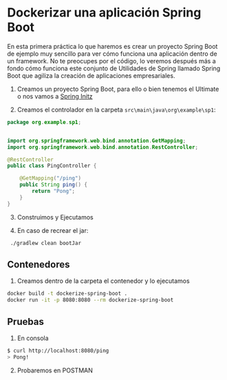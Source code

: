 # Dockerizar una aplicación Spring Boot

En esta primera práctica lo que haremos es crear un proyecto Spring Boot de ejemplo muy sencillo para ver cómo funciona una aplicación dentro de un framework. No te preocupes por el código, lo veremos después más a fondo cómo funciona este conjunto de Utilidades de Spring llamado Spring Boot que agiliza la creación de aplicaciones empresariales.

1. Creamos un proyecto Spring Boot, para ello o bien tenemos el Ultimate o nos vamos a [Spring Initz](https://start.spring.io/index.html)

2. Creamos el controlador en la carpeta `src\main\java\org\example\sp1`:

```java
package org.example.sp1;


import org.springframework.web.bind.annotation.GetMapping;
import org.springframework.web.bind.annotation.RestController;

@RestController
public class PingController {

    @GetMapping("/ping")
    public String ping() {
        return "Pong";
    }
}
```

3. Construimos y Ejecutamos

4. En caso de recrear el jar:
```bash
 ./gradlew clean bootJar
```

## Contenedores

1. Creamos dentro de la carpeta el contenedor y lo ejecutamos

```bash
docker build -t dockerize-spring-boot .
docker run -it -p 8080:8080 --rm dockerize-spring-boot
```

## Pruebas

1. En consola

```bash
$ curl http://localhost:8080/ping
> Pong!
```

2. Probaremos en POSTMAN
